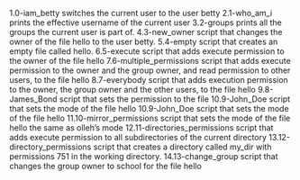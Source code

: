 1.0-iam_betty
switches the current user to the user betty
2.1-who_am_i
prints the effective username of the current user
3.2-groups
prints all the groups the current user is part of.
4.3-new_owner
script that changes the owner of the file hello to the user betty.
5.4-empty
script that creates an empty file called hello.
6.5-execute
script that adds execute permission to the owner of the file hello
7.6-multiple_permissions
script that adds execute permission to the owner and the group owner, and read permission to other users, to the file hello
8.7-everybody
script that adds execution permission to the owner, the group owner and the other users, to the file hello
9.8-James_Bond
script that sets the permission to the file
10.9-John_Doe
script that sets the mode of the file hello
10.9-John_Doe
script that sets the mode of the file hello
11.10-mirror_permissions
script that sets the mode of the file hello the same as olleh’s mode
12.11-directories_permissions
script that adds execute permission to all subdirectories of the current directory
13.12-directory_permissions
script that creates a directory called my_dir with permissions 751 in the working directory.
14.13-change_group
script that changes the group owner to school for the file hello